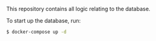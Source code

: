 This repository contains all logic relating to the database. 


To start up the database, run:

```bash
$ docker-compose up -d
```